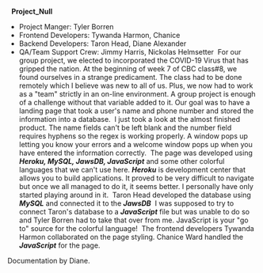 ​
​
**Project_Null**
​
- Project Manger: Tyler Borren
- Frontend Developers: Tywanda Harmon, Chanice
- Backend Developers: Taron Head, Diane Alexander
- QA/Team Support Crew: Jimmy Harris, Nickolas Helmsetter
​
For our group project, we elected to incorporated the COVID-19 Virus that has gripped the nation. At the beginning of week 7 of CBC class#8, we found ourselves in a strange predicament. The class had to be done remotely which I believe was new to all of us. Plus, we now had to work as a "team" strictly in an on-line environment. A group project is enough of a challenge without that variable added to it. Our goal was to have a landing page that took a user's name and phone number and stored the information into a database.
​
I just took a look at the almost finished product. The name fields can't be left blank and the number field requires hyphens so the regex is working properly. A window pops up letting you know your errors and a welcome window pops up when you have entered the information correctly. 
​
The page was developed using ***Heroku, MySQL, JawsDB, JavaScript*** and some other colorful languages that we can't use here.
​
***Heroku*** is development center that allows you to build applications. It proved to be very difficult to navigate but once we all managed to do it, it seems better. I personally have only started playing around in it.
​
Taron Head developed the database using ***MySQL*** and connected it to the ***JawsDB***
​
I was supposed to try to connect Taron's database to a ***JavaScript*** file but was unable to do so and Tyler Borren had to take that over from me. JavaScript is your "go to" source for the colorful language!
​
The frontend developers Tywanda Harmon collaborated on the page styling. Chanice Ward handled the ***JavaScript*** for the page.
​



​Documentation by Diane.